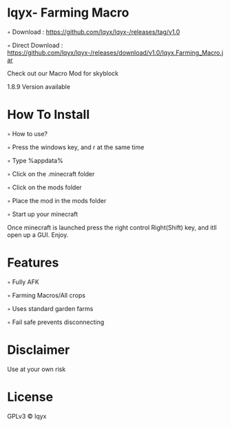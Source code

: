 # lqyx- Farming Macro

◦ Download : https://github.com/lqyx/lqyx-/releases/tag/v1.0

◦ Direct Download : https://github.com/lqyx/lqyx-/releases/download/v1.0/Iqyx.Farming_Macro.jar


Check out our Macro Mod for skyblock

1.8.9 Version available

# How To Install
◦ How to use?

◦ Press the windows key, and r at the same time

◦ Type %appdata%

◦ Click on the .minecraft folder

◦ Click on the mods folder

◦ Place the mod in the mods folder

◦ Start up your minecraft

Once minecraft is launched press the right control Right(Shift) key, and itll open up a GUI. Enjoy.

# Features

◦ Fully AFK

◦ Farming Macros/All crops

◦ Uses standard garden farms

◦ Fail safe prevents disconnecting

# Disclaimer

Use at your own risk

# License

GPLv3 © lqyx

